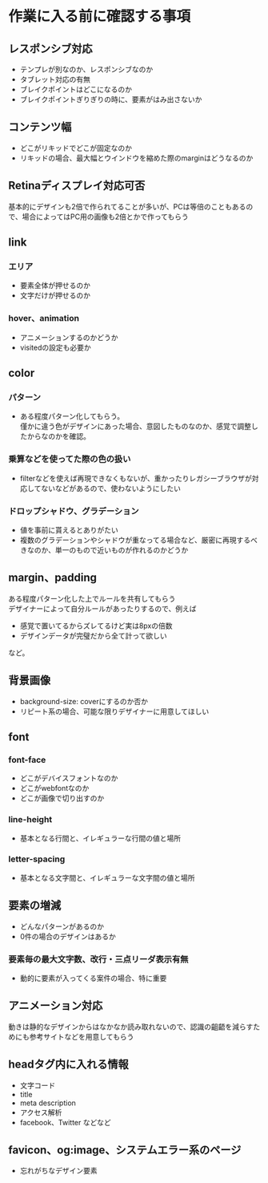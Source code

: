 # 作業に入る前に確認する事項

## レスポンシブ対応
* テンプレが別なのか、レスポンシブなのか
* タブレット対応の有無
* ブレイクポイントはどこになるのか
* ブレイクポイントぎりぎりの時に、要素がはみ出さないか

## コンテンツ幅
* どこがリキッドでどこが固定なのか
* リキッドの場合、最大幅とウインドウを縮めた際のmarginはどうなるのか

## Retinaディスプレイ対応可否
基本的にデザインも2倍で作られてることが多いが、PCは等倍のこともあるので、場合によってはPC用の画像も2倍とかで作ってもらう

## link

### エリア
* 要素全体が押せるのか
* 文字だけが押せるのか

### hover、animation
* アニメーションするのかどうか
* visitedの設定も必要か

## color
### パターン
* ある程度パターン化してもらう。<br>僅かに違う色がデザインにあった場合、意図したものなのか、感覚で調整したからなのかを確認。

### 乗算などを使ってた際の色の扱い
* filterなどを使えば再現できなくもないが、重かったりレガシーブラウザが対応してないなどがあるので、使わないようにしたい

### ドロップシャドウ、グラデーション
* 値を事前に貰えるとありがたい
* 複数のグラデーションやシャドウが重なってる場合など、厳密に再現するべきなのか、単一のもので近いものが作れるのかどうか

## margin、padding
ある程度パターン化した上でルールを共有してもらう<br>
デザイナーによって自分ルールがあったりするので、例えば

* 感覚で置いてるからズレてるけど実は8pxの倍数
* デザインデータが完璧だから全て計って欲しい

など。

## 背景画像
* background-size: coverにするのか否か
* リピート系の場合、可能な限りデザイナーに用意してほしい

## font

### font-face
* どこがデバイスフォントなのか
* どこがwebfontなのか
* どこが画像で切り出すのか

### line-height
* 基本となる行間と、イレギュラーな行間の値と場所

### letter-spacing
* 基本となる文字間と、イレギュラーな文字間の値と場所

## 要素の増減
* どんなパターンがあるのか
* 0件の場合のデザインはあるか

### 要素毎の最大文字数、改行・三点リーダ表示有無
* 動的に要素が入ってくる案件の場合、特に重要

## アニメーション対応
動きは静的なデザインからはなかなか読み取れないので、認識の齟齬を減らすためにも参考サイトなどを用意してもらう

## headタグ内に入れる情報
* 文字コード
* title
* meta description
* アクセス解析
* facebook、Twitter などなど

## favicon、og:image、システムエラー系のページ
* 忘れがちなデザイン要素
